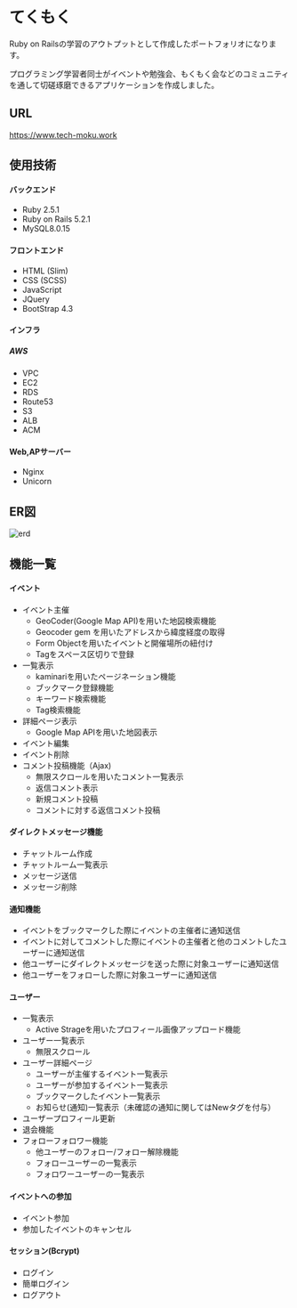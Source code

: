 # てくもく

Ruby on Railsの学習のアウトプットとして作成したポートフォリオになります。

プログラミング学習者同士がイベントや勉強会、もくもく会などのコミュニティを通して切磋琢磨できるアプリケーションを作成しました。

## URL

https://www.tech-moku.work

## 使用技術

#### バックエンド
* Ruby 2.5.1
* Ruby on Rails 5.2.1
* MySQL8.0.15
#### フロントエンド
* HTML (Slim)
* CSS (SCSS)
* JavaScript
* JQuery
* BootStrap 4.3
#### インフラ
##### AWS
* VPC
* EC2
* RDS
* Route53
* S3
* ALB
* ACM

#### Web,APサーバー
* Nginx
* Unicorn

## ER図
![erd](https://user-images.githubusercontent.com/52910621/86015298-59870580-ba5c-11ea-80fb-7be9405f5cc3.png)

## 機能一覧

#### イベント

* イベント主催
  - GeoCoder(Google Map API)を用いた地図検索機能
  - Geocoder gem を用いたアドレスから緯度経度の取得
  - Form Objectを用いたイベントと開催場所の紐付け
  - Tagをスペース区切りで登録
* 一覧表示
  - kaminariを用いたページネーション機能
  - ブックマーク登録機能
  - キーワード検索機能
  - Tag検索機能
* 詳細ページ表示
  - Google Map APIを用いた地図表示
* イベント編集
* イベント削除
* コメント投稿機能（Ajax)
  - 無限スクロールを用いたコメント一覧表示
  - 返信コメント表示
  - 新規コメント投稿
  - コメントに対する返信コメント投稿

#### ダイレクトメッセージ機能
  - チャットルーム作成
  - チャットルーム一覧表示
  - メッセージ送信
  - メッセージ削除
  
#### 通知機能
  - イベントをブックマークした際にイベントの主催者に通知送信
  - イベントに対してコメントした際にイベントの主催者と他のコメントしたユーザーに通知送信
  - 他ユーザーにダイレクトメッセージを送った際に対象ユーザーに通知送信
  - 他ユーザーをフォローした際に対象ユーザーに通知送信

#### ユーザー

* 一覧表示
  - Active Strageを用いたプロフィール画像アップロード機能
* ユーザー一覧表示
  - 無限スクロール
* ユーザー詳細ページ
  - ユーザーが主催するイベント一覧表示
  - ユーザーが参加するイベント一覧表示
  - ブックマークしたイベント一覧表示
  - お知らせ(通知)一覧表示（未確認の通知に関してはNewタグを付与）
* ユーザープロフィール更新
* 退会機能
* フォローフォロワー機能
  - 他ユーザーのフォロー/フォロー解除機能
  - フォローユーザーの一覧表示
  - フォロワーユーザーの一覧表示

#### イベントへの参加

* イベント参加
* 参加したイベントのキャンセル

#### セッション(Bcrypt)

* ログイン
* 簡単ログイン
* ログアウト
